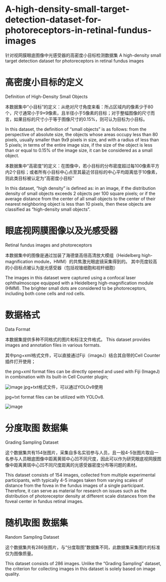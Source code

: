 # A-high-density-small-target-detection-dataset-for-photoreceptors-in-retinal-fundus-images
针对视网膜眼底图像中光感受器的高密度小目标检测数据集 A high-density small target detection dataset for photoreceptors in retinal fundus images

# 高密度小目标的定义
Definition of High-Density Small Objects

本数据集中“小目标”的定义：从绝对尺寸角度来看：所占区域内的像素少于80个，尺寸通常小于9×9像素，且半径小于5像素的目标；对于整幅图像的尺寸而言，如果目标的尺寸小于等于图像尺寸的0.15%，则可认为目标为小目标。

In this dataset, the definition of “small objects” is as follows: from the perspective of absolute size, the objects whose areas occupy less than 80 pixels, usually smaller than 9x9 pixels in size, and with a radius of less than 5 pixels; in terms of the entire image size, if the size of the object is less than or equal to 0.15% of the image size, it can be considered as a small object.

本数据集中“高密度”的定义：在图像中，若小目标的分布密度超过每100像素平方内2个目标；或者所有小目标中心点至其最近邻目标的中心平均距离低于10像素，则此类目标被认定为“高密度小目标”

In this dataset, “high density” is defined as: in an image, if the distribution density of small objects exceeds 2 objects per 100 square pixels; or if the average distance from the center of all small objects to the center of their nearest neighboring object is less than 10 pixels, then these objects are classified as “high-density small objects”.

# 眼底视网膜图像以及光感受器
Retinal fundus images and photoreceptors

本数据集中的图像是通过加装了海德堡高倍高清放大模组（Heidelberg high-magnification module，HMM）的共焦激光眼底镜采集得到的。
其中亮度较高的小目标点被认为是光感受器（包括视锥细胞和视杆细胞）

The images in this dataset were captured using a confocal laser ophthalmoscope equipped with a Heidelberg high-magnification module (HMM). The brighter small dots are considered to be photoreceptors, including both cone cells and rod cells.

# 数据格式
Data Format

本数据集提供多种不同格式的图片和标注文件格式。
This dataset provides images and annotation files in various formats. 

其中png+xml格式文件，可以直接通过Fiji（imageJ）结合其自带的Cell Counter插件打开使用；

the png+xml format files can be directly opened and used with Fiji (ImageJ) in combination with its built-in Cell Counter plugin;

![image](https://github.com/Black-Zhong/-A-high-density-small-target-detection-dataset-for-photoreceptors-in-retinal-fundus-images/assets/50744401/ccc5c959-5ac0-43e9-bdec-0925a03c718a)
jpg+txt格式文件，可以通过YOLOv8使用

jpg+txt format files can be utilized with YOLOv8.

![image](https://github.com/Black-Zhong/-A-high-density-small-target-detection-dataset-for-photoreceptors-in-retinal-fundus-images/assets/50744401/45afe392-dafb-4938-b2f8-db976b6d8460)

# 分度取图 数据集
Grading Sampling Dataset

这个数据集共有154张图片，采集自多名实验参与人员，且一般4-5张图片取自一名参与人员眼底图像中距离黄斑中心凹不同尺度，因此可以作为研究眼底视网膜图像中距离黄斑中心凹不同尺度距离的光感受器密度分布等问题的素材。

This dataset consists of 154 images, collected from multiple experimental participants, with typically 4-5 images taken from varying scales of distance from the fovea in the fundus images of a single participant. Therefore, it can serve as material for research on issues such as the distribution of photoreceptor density at different scale distances from the foveal center in fundus retinal images.

# 随机取图 数据集
Random Sampling Dataset

这个数据集共有286张图片，与“分度取图”数据集不同，此数据集采集图片的标准仅为图像质量。

This dataset consists of 286 images. Unlike the “Grading Sampling” dataset, the criterion for collecting images in this dataset is solely based on image quality.

